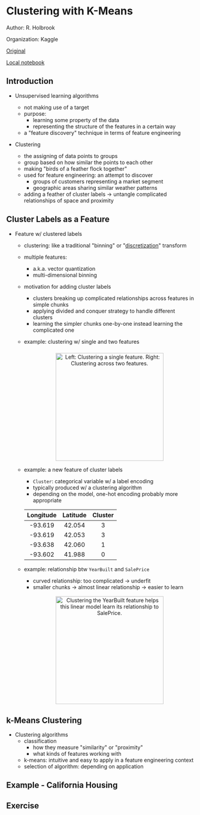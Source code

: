 # Clustering with K-Means

Author: R. Holbrook

Organization: Kaggle

[Original](https://www.kaggle.com/ryanholbrook/clustering-with-k-means)

[Local notebook](src/a18c-creating-features.ipynb.ipynb)


## Introduction

+ Unsupervised learning algorithms
  + not making use of a target
  + purpose:
    + learning some property of the data
    + representing the structure of the features in a certain way
  + a "feature discovery" technique in terms of feature engineering

+ Clustering
  + the assigning of data points to groups
  + group based on how similar the points to each other
  + making "birds of a feather flock together"
  + used for feature engineering: an attempt to discover
    + groups of customers representing a market segment
    + geographic areas sharing similar weather patterns
  + adding a feather of cluster labels $\to$ untangle complicated relationships of space and proximity


## Cluster Labels as a Feature

+ Feature w/ clustered labels
  + clustering: like a traditional "binning" or "[discretization](https://bit.ly/2PBQ1VB)" transform
  + multiple features:
    + a.k.a. vector quantization
    + multi-dimensional binning
  + motivation for adding cluster labels
    + clusters breaking up complicated relationships across features in simple chunks
    + applying divided and conquer strategy to handle different clusters
    + learning the simpler chunks one-by-one instead learning the complicated one
  + example: clustering w/ single and two features

    <figure style="margin: 0.5em; text-align: center;">
      <img style="margin: 0.1em; padding-top: 0.5em; width: 30vw;"
        onclick= "window.open('https://www.kaggle.com/ryanholbrook/clustering-with-k-means')"
        src    = "https://i.imgur.com/sr3pdYI.png"
        alt    = "Left: Clustering a single feature. Right: Clustering across two features."
        title  = "Left: Clustering a single feature. Right: Clustering across two features."
      />
    </figure>

  + example: a new feature of cluster labels
    + `Cluster`: categorical variable w/ a label encoding
    + typically produced w/ a clustering algorithm
    + depending on the model, one-hot encoding probably more appropriate

    <table align=center>
    <thead>
    <tr>
      <th>Longitude</th><th>Latitude</th><th>Cluster</th>
    </tr>
    </thead>
    <tbody>
      <tr style="text-align: center;"><td>-93.619</td><td>42.054</td><td>3</td></tr>
      <tr style="text-align: center;"><td>-93.619</td><td>42.053</td><td>3</td></tr>
      <tr style="text-align: center;"><td>-93.638</td><td>42.060</td><td>1</td></tr>
      <tr style="text-align: center;"><td>-93.602</td><td>41.988</td><td>0</td></tr>
    </tbody>
    </table>
  
  + example: relationship btw `YearBuilt` and `SalePrice`
    + curved relationship: too complicated $\to$ underfit
    + smaller chunks $\to$ almost linear relationship $\to$ easier to learn

    <figure style="margin: 0.5em; text-align: center;">
      <img style="margin: 0.1em; padding-top: 0.5em; width: 30vw;"
        onclick= "window.open('https://www.kaggle.com/ryanholbrook/clustering-with-k-means')"
        src    = "https://i.imgur.com/rraXFed.png"
        alt    = "Clustering the YearBuilt feature helps this linear model learn its relationship to SalePrice."
        title  = "Clustering the YearBuilt feature helps this linear model learn its relationship to SalePrice."
      />
    </figure>



## k-Means Clustering

+ Clustering algorithms
  + classification
    + how they measure "similarity" or "proximity"
    + what kinds of features working with
  + k-means: intuitive and easy to apply in a feature engineering context
  + selection of algorithm: depending on application



## Example - California Housing





## Exercise







